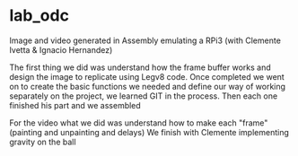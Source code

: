 # lab_odc
Image and video generated in Assembly emulating a RPi3 (with Clemente Ivetta &amp; Ignacio Hernandez)

The first thing we did was understand how the frame buffer works and design the image to replicate using Legv8 code.
Once completed we went on to create the basic functions we needed and define our way of working separately on the project, we learned GIT in the process. Then each one finished his part and we assembled

For the video what we did was understand how to make each "frame" (painting and unpainting and delays)
We finish with Clemente implementing gravity on the ball
